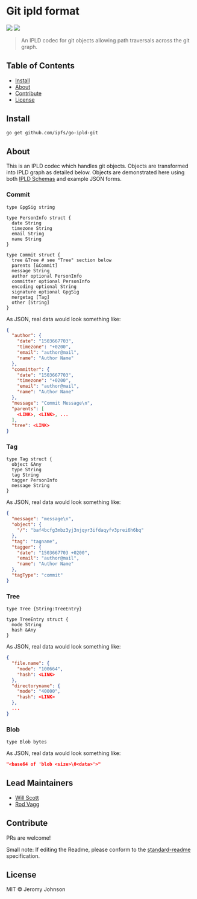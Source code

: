 Git ipld format
==================

[![](https://img.shields.io/badge/made%20by-Protocol%20Labs-blue.svg?style=flat-square)](http://ipn.io)
[![](https://img.shields.io/badge/project-IPFS-blue.svg?style=flat-square)](http://ipfs.io/)

> An IPLD codec for git objects allowing path traversals across the git graph.

## Table of Contents

- [Install](#install)
- [About](#about)
- [Contribute](#contribute)
- [License](#license)

## Install

```sh
go get github.com/ipfs/go-ipld-git
```

## About

This is an IPLD codec which handles git objects. Objects are transformed
into IPLD graph as detailed below. Objects are demonstrated here using both
[IPLD Schemas](https://ipld.io/docs/schemas/) and example JSON forms.

### Commit

```ipldsch
type GpgSig string

type PersonInfo struct {
  date String
  timezone String
  email String
  name String
}

type Commit struct {
  tree &Tree # see "Tree" section below
  parents [&Commit]
  message String
  author optional PersonInfo
  committer optional PersonInfo
  encoding optional String
  signature optional GpgSig
  mergetag [Tag]
  other [String]
}
```

As JSON, real data would look something like:

```json
{
  "author": {
    "date": "1503667703",
    "timezone": "+0200",
    "email": "author@mail",
    "name": "Author Name"
  },
  "committer": {
    "date": "1503667703",
    "timezone": "+0200",
    "email": "author@mail",
    "name": "Author Name"
  },
  "message": "Commit Message\n",
  "parents": [
    <LINK>, <LINK>, ...
  ],
  "tree": <LINK>
}
```

### Tag

```ipldsch
type Tag struct {
  object &Any
  type String
  tag String
  tagger PersonInfo
  message String
}
```

As JSON, real data would look something like:

```json
{
  "message": "message\n",
  "object": {
    "/": "baf4bcfg3mbz3yj3njqyr3ifdaqyfv3prei6h6bq"
  },
  "tag": "tagname",
  "tagger": {
    "date": "1503667703 +0200",
    "email": "author@mail",
    "name": "Author Name"
  },
  "tagType": "commit"
}
```

### Tree

```ipldsch
type Tree {String:TreeEntry}

type TreeEntry struct {
  mode String
  hash &Any
}
```

As JSON, real data would look something like:

```json
{
  "file.name": {
    "mode": "100664",
    "hash": <LINK>
  },
  "directoryname": {
    "mode": "40000",
    "hash": <LINK>
  },
  ...
}
```

### Blob

```ipldsch
type Blob bytes
```

As JSON, real data would look something like:

```json
"<base64 of 'blob <size>\0<data>'>"
```

## Lead Maintainers

* [Will Scott](https://github.com/willscott)
* [Rod Vagg](https://github.com/rvagg)

## Contribute

PRs are welcome!

Small note: If editing the Readme, please conform to the [standard-readme](https://github.com/RichardLitt/standard-readme) specification.

## License

MIT © Jeromy Johnson
